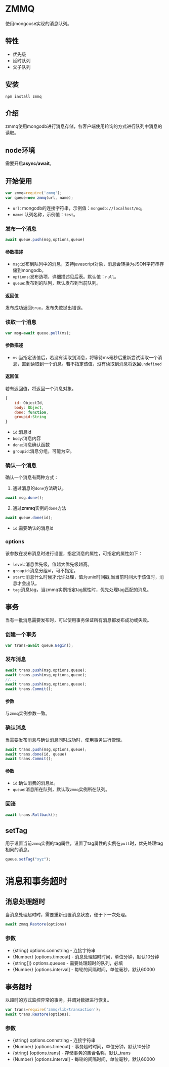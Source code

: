 # ZMMQ

使用mongoose实现的消息队列。

## 特性

* 优先级
* 延时队列
* 父子队列

## 安装

```shell
npm install zmmq
```

## 介绍

zmmq使用mongodb进行消息存储，各客户端使用轮询的方式进行队列中消息的读取。

## node环境

需要开启**async/await**。

## 开始使用

```javascript
var zmmq=require('zmmq');
var queue=new zmmq(url, name);
```
* ```url```: mongodb的连接字符串，示例值：```mongodb://localhost/mq```。
* ```name```: 队列名称，示例值：```test```。

### 发布一个消息

```javascript
await queue.push(msg,options,queue)
```

#### 参数描述

* ```msg```:发布到队列中的消息，支持javascript对象，消息会转换为JSON字符串存储到mongodb。
* ```options```:发布选项，详细描述见后表。默认值：```null```。
* ```queue```:发布到的队列，默认发布到当前队列。

#### 返回值

发布成功返回```true```，发布失败抛出错误。

### 读取一个消息

```javascript
var msg=await queue.pull(ms);
```

#### 参数描述

* ```ms```:当指定该值后，若没有读取到消息，将等待ms毫秒后重新尝试读取一个消息，直到读取到一个消息。若不指定该值，没有读取到消息将返回```undefined```

#### 返回值

若有返回值，将返回一个消息对象。

```javascript
{
    id: ObjectId,
    body: Object,
    done: function,
    groupid:String
}
```

* ```id```:消息id
* ```body```:消息内容
* ```done```:消息确认函数
* ```groupid```:消息分组，可能为空。

### 确认一个消息

确认一个消息有两种方式：

1. 通过消息的```done```方法确认。

```javascript
await msg.done();
```

2. 通过**zmmq**实例的```done```方法

```javascript
await queue.done(id);
```

* ```id```:需要确认的消息id

### options

该参数在发布消息时进行设置，指定消息的属性，可指定的属性如下：

* ```level```:消息优先级，值越大优先级越高。
* ```groupid```:消息分组id，可不指定。
* ```start```:消息什么时候才允许处理，值为unix时间戳,当当前时间大于该值时，消息才会出队。
* ```tag```:消息tag，当zmmq实例指定tag属性时，优先处理tag匹配的消息。

## 事务

当有一批消息需要发布时，可以使用事务保证所有消息都发布成功或失败。

### 创建一个事务

```javascript
var trans=await queue.Begin();
```

### 发布消息

```javascript
await trans.push(msg,options,queue);
await trans.push(msg,options,queue);
//...
await trans.push(msg,options,queue);
await trans.Commit();
```

#### 参数

与```zmmq```实例参数一致。

### 确认消息

当需要发布消息与确认消息同时成功时，使用事务进行管理。

```javascript
await trans.push(msg,options,queue);
await trans.done(id, queue)
await trans.Commit();
```

#### 参数

* ```id```:确认消费的消息id。
* ```queue```:消息所在队列，默认取```zmmq```实例所在队列。

### 回滚

```javascript
await trans.Rollback();
```

## setTag

用于设置当前```zmmq```实例的tag属性，设置了tag属性的实例在```pull```时，优先处理tag相同的消息。

```javascript
queue.setTag("xyz");

```

# 消息和事务超时

## 消息处理超时

当消息处理超时时，需要重新设置消息状态，便于下一次处理。

```javascript
await zmmq.Restore(options)
```

### 参数

 * {string} options.connstring - 连接字符串
 * {Number} [options.timeout] - 消息处理超时时间，单位分钟，默认10分钟
 * {string[]} options.queues - 需要处理超时的队列，必填
 * {Number} [options.interval] - 每轮的间隔时间，单位毫秒，默认60000

## 事务超时

以超时的方式监控异常的事务，并调对数据进行恢复。

```javascript
var trans=require('zmmq/lib/transaction');
await trans.Restore(options);
```

### 参数

 * {string} options.connstring - 连接字符串
 * {Number} [options.timeout] - 事务超时时间，单位分钟，默认10分钟
 * {string} [options.trans] - 存储事务的集合名称，默认_trans
 * {Number} [options.interval] - 每轮的间隔时间，单位毫秒，默认60000